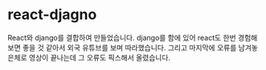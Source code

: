 # react-djagno
React와 django를 결합하여 만들었습니다. django를 함에 있어 react도 한번 경험해보면 좋을 것 같아서 외국 유튜브를 보며 따라했습니다.
그리고 마지막에 오류를 남겨놓은체로 영상이 끝나는데 그 오류도 픽스해서 올렸습니다.
